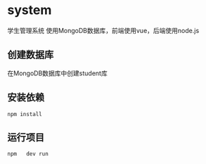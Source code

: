 # system
学生管理系统
使用MongoDB数据库，前端使用vue，后端使用node.js

## 创建数据库
在MongoDB数据库中创建student库

## 安装依赖
```
npm install 
```

## 运行项目
```
npm   dev run
```

